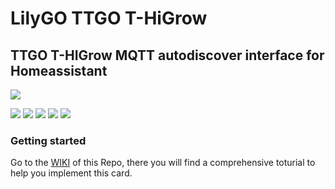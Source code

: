# LilyGO TTGO T-HiGrow
## TTGO T-HIGrow MQTT autodiscover interface for Homeassistant

![](https://github.com/pesor/TIGO-T-HIGrow/blob/master/images/T-Higrow.jpg)

<a href="https://github.com/pesor/TIGO-T-HIGrow/releases"><img src="https://img.shields.io/github/v/release/pesor/TIGO-T-HIGrow?style=plastic"/></a> <a href="https://github.com/pesor/TIGO-T-HIGrow/blob/master/LICENSE"><img src="https://img.shields.io/github/license/pesor/TIGO-T-HIGrow?style=plastic"/></a>  <a href="https://github.com/pesor/TIGO-T-HIGrow/stargazers"><img src="https://img.shields.io/github/stars/pesor/TTGO-T-Higrow?style=plastic"/></a>  <a href="https://github.com/pesor/TTGO-T-Higrow/releases"><img src="https://img.shields.io/github/downloads/pesor/TTGO-T-HIGrow/total?style=plastic"/></a>
<a href="https://github.com/pesor/TTGO-T-HIGrow/network/members"><img src="https://img.shields.io/github/forks/pesor/TTGO-T-Higrow?style=plastic"/></a>

### Getting started

Go to the [WIKI](https://www.youtube.com/channel/UCuqokNoK8ZFNQdXxvlE129g) of this Repo, there you will find a comprehensive toturial to help you implement this card.
